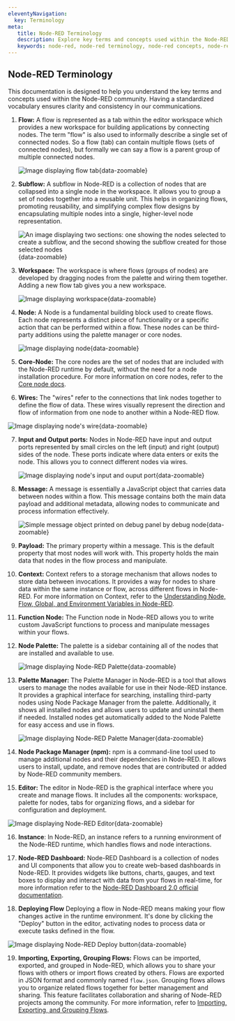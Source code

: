 ```yaml
---
eleventyNavigation:
  key: Terminology
meta:
   title: Node-RED Terminology
   description: Explore key terms and concepts used within the Node-RED community, including flows, nodes, subflows, workspace, and more.
   keywords: node-red, node-red terminology, node-red concepts, node-red key terms
---
```


## Node-RED Terminology

This documentation is designed to help you understand the key terms and concepts used within the Node-RED community. Having a standardized vocabulary ensures clarity and consistency in our communications.

1. **Flow:**
   A flow is represented as a tab within the editor workspace which provides a new workspace for building applications by connecting nodes. The term "flow" is also used to informally describe a single set of connected nodes. So a flow (tab) can contain multiple flows (sets of connected nodes), but formally we can say a flow is a parent group of multiple connected nodes.
   
   ![Image displaying flow tab](./images/editor-flow-tabs.png "Image displaying flow tab"){data-zoomable}

2. **Subflow:**
   A subflow in Node-RED is a collection of nodes that are collapsed into a single node in the workspace. It allows you to group a set of nodes together into a reusable unit. This helps in organizing flows, promoting reusability, and simplifying complex flow designs by encapsulating multiple nodes into a single, higher-level node representation.
   
   ![An image displaying two sections: one showing the nodes selected to create a subflow, and the second showing the subflow created for those selected nodes](./images/node-red-subflow.png "An image displaying two sections: one showing the nodes selected to create a subflow, and the second showing the subflow created for those selected nodes"){data-zoomable}

3. **Workspace:**
   The workspace is where flows (groups of nodes) are developed by dragging nodes from the palette and wiring them together. Adding a new flow tab gives you a new workspace.
   
   ![Image displaying workspace](./images/editor-workspace.png "Image displaying workspace"){data-zoomable}

4. **Node:**
   A Node is a fundamental building block used to create flows. Each node represents a distinct piece of functionality or a specific action that can be performed within a flow. These nodes can be third-party additions using the palette manager or core nodes.
   
   ![Image displaying node](./images/node-red-node.png "Image displaying node"){data-zoomable}

5. **Core-Node:**
   The core nodes are the set of nodes that are included with the Node-RED runtime by default, without the need for a node installation procedure. For more information on core nodes, refer to the [Core node docs](/node-red/core-node/).

6. **Wires:**
   The "wires" refer to the connections that link nodes together to define the flow of data. These wires visually represent the direction and flow of information from one node to another within a Node-RED flow.

 ![Image displaying node's wire](./images/node-wire.png "Image displaying node's wire"){data-zoomable}

7. **Input and Output ports:**
    Nodes in Node-RED have input and output ports represented by small  circles on the left (input) and right (output) sides of the node. These ports indicate where data enters or exits the node. This allows you to connect different nodes via wires.
   
   ![Image displaying node's input and ouput port](./images/node-input-ouput-port.png "Image displaying node's input and ouput port"){data-zoomable}

8. **Message:**
   A message is essentially a JavaScript object that carries data between nodes within a flow. This message contains both the main data payload and additional metadata, allowing nodes to communicate and process information effectively.
   
   ![Simple message object printed on debug panel by debug node](./images/node-red-message-object.png "Simple message object printed on debug panel by debug node"){data-zoomable}

9. **Payload:**
   The primary property within a message. This is the default property that most nodes will work with. This property holds the main data that nodes in the flow process and manipulate.

10. **Context:**
   Context refers to a storage mechanism that allows nodes to store data between invocations. It provides a way for nodes to share data within the same instance or flow, across different flows in Node-RED. For more information on Context, refer to the [Understanding Node, Flow, Global, and Environment Variables in Node-RED](/blog/2024/05/understanding-node-flow-global-environment-variables-in-node-red/).

11. **Function Node:**
    The Function node in Node-RED allows you to write custom JavaScript functions to process and manipulate messages within your flows.

12. **Node Palette:**
    The palette is a sidebar containing all of the nodes that are installed and available to use.
    
    ![Image displaying Node-RED Palette](./images/node-palette.png "Image displaying Node-RED Palette"){data-zoomable}

13. **Palette Manager:**
    The Palette Manager in Node-RED is a tool that allows users to manage the nodes available for use in their Node-RED instance. It provides a graphical interface for searching, installing third-party nodes using Node Package Manager from the palette. Additionally, it shows all installed nodes and allows users to update and uninstall them if needed. Installed nodes get automatically added to the Node Palette for easy access and use in flows.
    
    ![Image displaying Node-RED Palette Manager](./images/node-red-palette-manager.png "Image displaying Node-RED Palette Manager"){data-zoomable}

14. **Node Package Manager (npm):**
    npm is a command-line tool used to manage additional nodes and their dependencies in Node-RED. It allows users to install, update, and remove nodes that are contributed or added by Node-RED community members.

15. **Editor:**
    The editor in Node-RED is the graphical interface where you create and manage flows. It includes all the components: workspace, palette for nodes, tabs for organizing flows, and a sidebar for configuration and deployment.

![Image displaying Node-RED Editor](./images/node-red-editor.png "Image displaying Node-RED Editor"){data-zoomable}

16. **Instance**: In Node-RED, an instance refers to a running environment of the Node-RED runtime, which handles flows and node interactions.

17. **Node-RED Dashboard:**
    Node-RED Dashboard is a collection of nodes and UI components that allow you to create web-based dashboards in Node-RED. It provides widgets like buttons, charts, gauges, and text boxes to display and interact with data from your flows in real-time, for more information refer to the [Node-RED Dashboard 2.0 official documentation](https://dashboard.flowfuse.com/).

18. **Deploying Flow** Deploying a flow in Node-RED means making your flow changes active in the runtime environment. It's done by clicking the "Deploy" button in the editor, activating nodes to process data or execute tasks defined in the flow.

![Image displaying Node-RED Deploy button](./images/node-red-editor-deploy-button.png "Image displaying Node-RED Deploy button"){data-zoomable}

19. **Importing, Exporting, Grouping Flows:**
    Flows can be imported, exported, and grouped in Node-RED, which allows you to share your flows with others or import flows created by others. Flows are exported in JSON format and commonly named `flow.json`. Grouping flows allows you to organize related flows together for better management and sharing. This feature facilitates collaboration and sharing of Node-RED projects among the community. For more information, refer to [Importing, Exporting, and Grouping Flows](/blog/2023/03/3-quick-node-red-tips-5/).